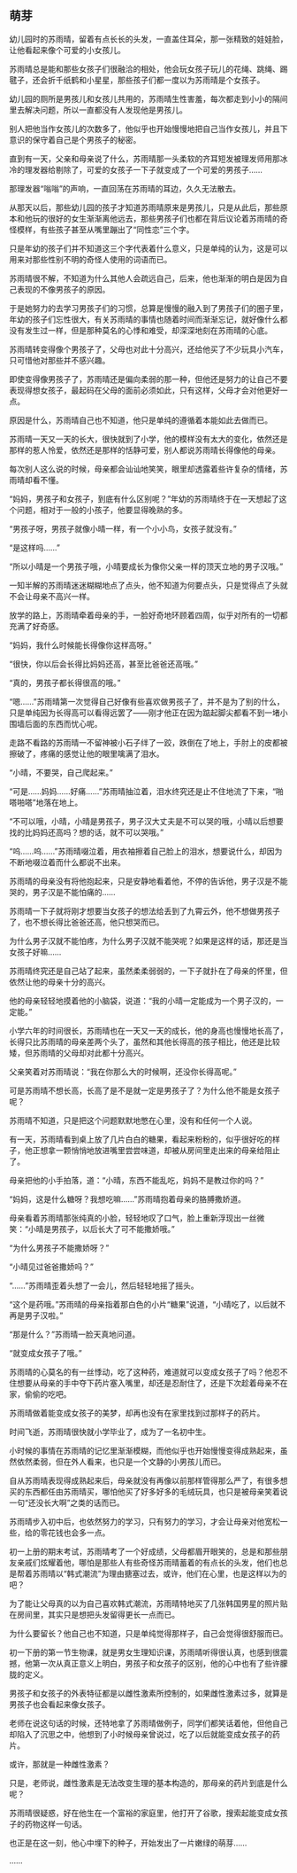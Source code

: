 ## 萌芽

幼儿园时的苏雨晴，留着有点长长的头发，一直盖住耳朵，那一张精致的娃娃脸，让他看起来像个可爱的小女孩儿。

苏雨晴总是能和那些女孩子们很融洽的相处，他会玩女孩子玩儿的花绳、跳绳、踢毽子，还会折千纸鹤和小星星，那些孩子们都一度以为苏雨晴是个女孩子。

幼儿园的厕所是男孩儿和女孩儿共用的，苏雨晴生性害羞，每次都走到小小的隔间里去解决问题，所以一直都没有人发现他是男孩儿。

别人把他当作女孩儿的次数多了，他似乎也开始慢慢地把自己当作女孩儿，并且下意识的保守着自己是个男孩子的秘密。

直到有一天，父亲和母亲说了什么，苏雨晴那一头柔软的齐耳短发被理发师用那冰冷的理发器给剔除了，可爱的女孩子一下子就变成了一个可爱的男孩子……

那理发器“嗡嗡”的声响，一直回荡在苏雨晴的耳边，久久无法散去。

从那天以后，那些幼儿园的孩子才知道苏雨晴原来是男孩儿，只是从此后，那些原本和他玩的很好的女生渐渐离他远去，那些男孩子们也都在背后议论着苏雨晴的奇怪模样，有些孩子甚至从嘴里蹦出了“同性恋”三个字。

只是年幼的孩子们并不知道这三个字代表着什么意义，只是单纯的认为，这是可以用来对那些性别不明的奇怪人使用的词语而已。

苏雨晴很不解，不知道为什么其他人会疏远自己，后来，他也渐渐的明白是因为自己表现的不像男孩子的原因。

于是她努力的去学习男孩子们的习惯，总算是慢慢的融入到了男孩子们的圈子里，年幼的孩子们忘性很大，有关苏雨晴的事情也随着时间而渐渐忘记，就好像什么都没有发生过一样，但是那种莫名的心悸和难受，却深深地刻在苏雨晴的心底。

苏雨晴转变得像个男孩子了，父母也对此十分高兴，还给他买了不少玩具小汽车，只可惜他对那些并不感兴趣。

即使变得像男孩子了，苏雨晴还是偏向柔弱的那一种，但他还是努力的让自己不要表现得想女孩子，最起码在父母的面前必须如此，只有这样，父母才会对他更好一点。

原因是什么，苏雨晴自己也不知道，他只是单纯的遵循着本能如此去做而已。

苏雨晴一天又一天的长大，很快就到了小学，他的模样没有太大的变化，依然还是那样的惹人怜爱，依然还是那样的恬静可爱，别人都说苏雨晴长得像他的母亲。

每次别人这么说的时候，母亲都会讪讪地笑笑，眼里却透露着些许复杂的情绪，苏雨晴却看不懂。

“妈妈，男孩子和女孩子，到底有什么区别呢？”年幼的苏雨晴终于在一天想起了这个问题，相对于一般的小孩子，他要显得晚熟的多。

“男孩子呀，男孩子就像小晴一样，有一个小小鸟，女孩子就没有。”

“是这样吗……”

“所以小晴是一个男孩子哦，小晴要成长为像你父亲一样的顶天立地的男子汉哦。”

一知半解的苏雨晴迷迷糊糊地点了点头，他不知道为何要点头，只是觉得点了头就不会让母亲不高兴一样。

放学的路上，苏雨晴牵着母亲的手，一脸好奇地环顾着四周，似乎对所有的一切都充满了好奇感。

“妈妈，我什么时候能长得像你这样高呀。”

“很快，你以后会长得比妈妈还高，甚至比爸爸还高哦。”

“真的，男孩子都长得很高的哦。”

“嗯……”苏雨晴第一次觉得自己好像有些喜欢做男孩子了，并不是为了别的什么，只是单纯因为长得高可以看得远罢了——刚才他正在因为踮起脚尖都看不到一堵小围墙后面的东西而忧心呢。

走路不看路的苏雨晴一不留神被小石子绊了一跤，跌倒在了地上，手肘上的皮都被擦破了，疼痛的感觉让他的眼里噙满了泪水。

“小晴，不要哭，自己爬起来。”

“可是……妈妈……好痛……”苏雨晴抽泣着，泪水终究还是止不住地流了下来，“啪嗒啪嗒”地落在地上。

“不可以哦，小晴，小晴是男孩子，男子汉大丈夫是不可以哭的哦，小晴以后想要找的比妈妈还高吗？想的话，就不可以哭哦。”

“呜……呜……”苏雨晴啜泣着，用衣袖擦着自己脸上的泪水，想要说什么，却因为不断地啜泣着而什么都说不出来。

苏雨晴的母亲没有将他抱起来，只是安静地看着他，不停的告诉他，男子汉是不能哭的，男子汉是不能怕痛的……

苏雨晴一下子就将刚才想要当女孩子的想法给丢到了九霄云外，他不想做男孩子了，也不想长得比爸爸还高，他只想哭而已。

为什么男子汉就不能怕疼，为什么男子汉就不能哭呢？如果是这样的话，那还是当女孩子好嘛……

苏雨晴终究还是自己站了起来，虽然柔柔弱弱的，一下子就扑在了母亲的怀里，但依然让他的母亲十分的高兴。

他的母亲轻轻地摸着他的小脑袋，说道：“我的小晴一定能成为一个男子汉的，一定能。”

小学六年的时间很长，苏雨晴也在一天又一天的成长，他的身高也慢慢地长高了，长得只比苏雨晴的母亲差两个头了，虽然和其他长得高的孩子相比，他还是比较矮，但苏雨晴的父母却对此都十分高兴。

父亲笑着对苏雨晴说：“我在你那么大的时候啊，还没你长得高呢。”

可是苏雨晴不想长高，长高了是不是就一定是男孩子了？为什么他不能是女孩子呢？

苏雨晴不知道，只是把这个问题默默地憋在心里，没有和任何一个人说。

有一天，苏雨晴看到桌上放了几片白白的糖果，看起来粉粉的，似乎很好吃的样子，他正想拿一颗悄悄地放进嘴里尝尝味道，却被从房间里走出来的母亲给阻止了。

母亲把他的小手拍落，道：“小晴，东西不能乱吃，妈妈不是教过你的吗？”

“妈妈，这是什么糖呀？我想吃嘛……”苏雨晴抱着母亲的胳膊撒娇道。

母亲看着苏雨晴那张纯真的小脸，轻轻地叹了口气，脸上重新浮现出一丝微笑：“小晴是男孩子，以后长大了可不能撒娇哦。”

“为什么男孩子不能撒娇呀？”

“小晴见过爸爸撒娇吗？”

“……”苏雨晴歪着头想了一会儿，然后轻轻地摇了摇头。

“这个是药哦。”苏雨晴的母亲指着那白色的小片“糖果”说道，“小晴吃了，以后就不再是男子汉啦。”

“那是什么？”苏雨晴一脸天真地问道。

“就变成女孩子了哦。”

苏雨晴的心莫名的有一丝悸动，吃了这种药，难道就可以变成女孩子了吗？他忍不住想要从母亲的手中夺下药片塞入嘴里，却还是忍耐住了，还是下次趁着母亲不在家，偷偷的吃吧。

苏雨晴做着能变成女孩子的美梦，却再也没有在家里找到过那样子的药片。

时间飞逝，苏雨晴很快就小学毕业了，成为了一名初中生。

小时候的事情在苏雨晴的记忆里渐渐模糊，而他似乎也开始慢慢变得成熟起来，虽然依然柔弱，但在外人看来，也只是一个文静的小男孩儿而已。

自从苏雨晴表现得成熟起来后，母亲就没有再像以前那样管得那么严了，有很多想买的东西都任由苏雨晴买，哪怕他买了好多好多的毛绒玩具，也只是被母亲笑着说一句“还没长大啊”之类的话而已。

苏雨晴步入初中后，也依然努力的学习，只有努力的学习，才会让母亲对他宽松一些，给的零花钱也会多一点。

初一上册的期末考试，苏雨晴考了一个好成绩，父母都眉开眼笑的，总是和那些朋友亲戚们炫耀着他，哪怕是那些人有些奇怪苏雨晴蓄着的有点长的头发，他们也总是帮着苏雨晴以“韩式潮流”为理由搪塞过去，或许，他们在心里，也是这样以为的吧？

为了能让父母真的以为自己喜欢韩式潮流，苏雨晴特地买了几张韩国男星的照片贴在房间里，其实只是想把头发留得更长一点而已。

为什么要留长？他自己也不知道，只是单纯觉得那样子，自己会觉得很舒服而已。

初一下册的第一节生物课，就是男女生理知识课，苏雨晴听得很认真，也感到很震撼，他第一次从真正意义上明白，男孩子和女孩子的区别，他的心中也有了些许朦胧的定义。

男孩子和女孩子的外表特征都是以雌性激素所控制的，如果雌性激素过多，就算是男孩子也会看起来像女孩子。

老师在说这句话的时候，还特地拿了苏雨晴做例子，同学们都笑话着他，但他自己却陷入了沉思之中，他想到了小时候母亲曾说过，吃了以后就能变成女孩子的药片。

或许，那就是一种雌性激素？

只是，老师说，雌性激素是无法改变生理的基本构造的，那母亲的药片到底是什么呢？

苏雨晴很疑惑，好在他生在一个富裕的家庭里，他打开了谷歌，搜索起能变成女孩子的药物这样一句话。

也正是在这一刻，他心中埋下的种子，开始发出了一片嫩绿的萌芽……

……
